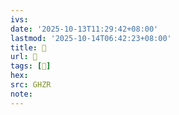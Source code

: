 ```yaml
---
ivs:
date: '2025-10-13T11:29:42+08:00'
lastmod: '2025-10-14T06:42:23+08:00'
title: 󰢬
url: 󰢬
tags: [𣮧]
hex: 
src: GHZR
note:
---
```

